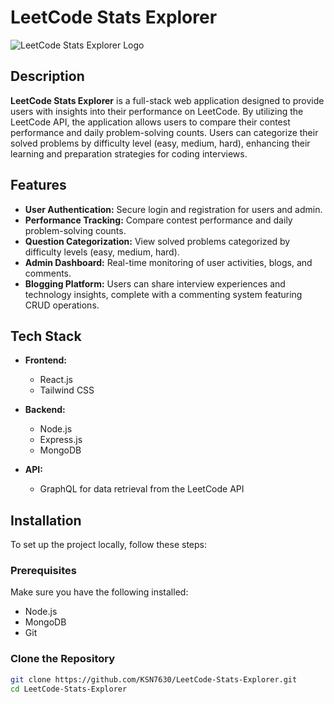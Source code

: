 # LeetCode Stats Explorer

![LeetCode Stats Explorer Logo](https://example.com/logo.png) <!-- Optional: Add a logo -->

## Description

**LeetCode Stats Explorer** is a full-stack web application designed to provide users with insights into their performance on LeetCode. By utilizing the LeetCode API, the application allows users to compare their contest performance and daily problem-solving counts. Users can categorize their solved problems by difficulty level (easy, medium, hard), enhancing their learning and preparation strategies for coding interviews.

## Features

- **User Authentication:** Secure login and registration for users and admin.
- **Performance Tracking:** Compare contest performance and daily problem-solving counts.
- **Question Categorization:** View solved problems categorized by difficulty levels (easy, medium, hard).
- **Admin Dashboard:** Real-time monitoring of user activities, blogs, and comments.
- **Blogging Platform:** Users can share interview experiences and technology insights, complete with a commenting system featuring CRUD operations.

## Tech Stack

- **Frontend:**
  - React.js
  - Tailwind CSS

- **Backend:**
  - Node.js
  - Express.js
  - MongoDB

- **API:**
  - GraphQL for data retrieval from the LeetCode API

## Installation

To set up the project locally, follow these steps:

### Prerequisites

Make sure you have the following installed:
- Node.js
- MongoDB
- Git

### Clone the Repository

```bash
git clone https://github.com/KSN7630/LeetCode-Stats-Explorer.git
cd LeetCode-Stats-Explorer
